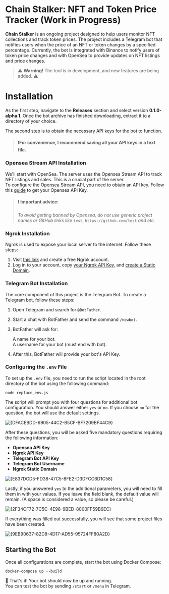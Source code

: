 # Chain Stalker: NFT and Token Price Tracker (Work in Progress)

**Chain Stalker** is an ongoing project designed to help users monitor NFT collections and track token prices. The project includes a Telegram bot that notifies users when the price of an NFT or token changes by a specified percentage. Currently, the bot is integrated with Binance to notify users of token price changes and with OpenSea to provide updates on NFT listings and price changes. 

> ⚠️ **Warning!** The tool is in development, and new features are being added. ⚠️


# Installation
As the first step, navigate to the **Releases** section and select version **0.1.0-alpha.1**. Once the bot archive has finished downloading, extract it to a directory of your choice.

The second step is to obtain the necessary API keys for the bot to function. 
> #### ❗For convenience, I recommend saving all your API keys in a text file.

### Opensea Stream API Installation
We'll start with OpenSea.
The server uses the Opensea Stream API to track NFT listings and sales. This is a crucial part of the server.  
To configure the Opensea Stream API, you need to obtain an API key. Follow this [guide](https://docs.opensea.io/reference/api-keys) to get your Opensea API Key.  
> #### ❗ Important advice:
> *To avoid getting banned by Opensea, do not use generic project names or GitHub links like* `test`, `https://github.com/test` *and etc.*

### Ngrok Installation
Ngrok is used to expose your local server to the internet. Follow these steps:
1. Visit [this link](https://dashboard.ngrok.com/login) and create a free Ngrok account.
2. Log in to your account, copy [your Ngrok API Key](https://dashboard.ngrok.com/get-started/your-authtoken), and [create a Static Domain](https://dashboard.ngrok.com/domains).

### Telegram Bot Installation
The core component of this project is the Telegram Bot. To create a Telegram bot, follow these steps:  
1. Open Telegram and search for `@BotFather`.
2. Start a chat with BotFather and send the command `/newbot`.
3. BotFather will ask for:

    A name for your bot.  
    A username for your bot (must end with bot).

4. After this, BotFather will provide your bot's API Key.

### Configuring the `.env` File  

To set up the `.env` file, you need to run the script located in the root directory of the bot using the following command:
```
node replace_env.js
```
The script will prompt you with four questions for additional bot configuration. You should answer either `yes` or `no`. If you choose `no` for the question, the bot will use the default settings.

![{DFACEBDD-6905-44C2-B5CF-BF7209BF44C9}](https://github.com/user-attachments/assets/7880722b-ebf2-459a-9c92-488479249e8f)

After these questions, you will be asked five mandatory questions requiring the following information:  
- **Opensea API Key**  
- **Ngrok API Key**  
- **Telegram Bot API Key**  
- **Telegram Bot Username**  
- **Ngrok Static Domain**

![{E837DCD5-FD38-47C5-8FE2-D3DFCC6D1C58}](https://github.com/user-attachments/assets/6b939695-a929-4666-9e86-82f5db8123c5)

Lastly, if you answered `yes` to the additional parameters, you will need to fill them in with your values. If you leave the field blank, the default value will remain. (A space is considered a value, so please be careful.)

![{2F34CF72-7C5C-4E98-9BED-8000FF59B6EC}](https://github.com/user-attachments/assets/1f862ee9-b378-4958-b946-2b73c8c7c7da)

If everything was filled out successfully, you will see that some project files have been created.

![{9EB90637-82D8-4D17-AD55-95724FF80A2D}](https://github.com/user-attachments/assets/da34bf89-0979-4fe1-b9a4-e171c96fa89a)


## Starting the Bot
Once all configurations are complete, start the bot using Docker Compose:  
```
docker-compose up --build
```
🎉 That's it! Your bot should now be up and running.  
You can test the bot by sending `/start` or `/menu` in Telegram.